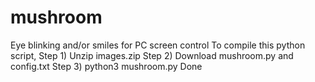 # mushroom
Eye blinking and/or smiles for PC screen control
To compile this python script,
  Step 1) Unzip images.zip
  Step 2) Download mushroom.py and config.txt
  Step 3) python3 mushroom.py
  Done
